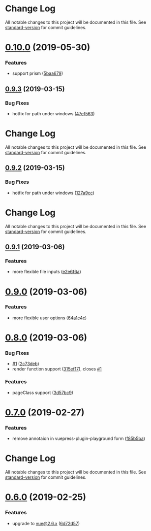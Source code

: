# Change Log

All notable changes to this project will be documented in this file. See [standard-version](https://github.com/conventional-changelog/standard-version) for commit guidelines.

# [0.10.0](https://github.com/AngusFu/md2vue/compare/v0.9.3...v0.10.0) (2019-05-30)

### Features

- support prism ([5baa679](https://github.com/AngusFu/md2vue/commit/5baa679))

## [0.9.3](https://github.com/AngusFu/md2vue/compare/v0.9.1...v0.9.3) (2019-03-15)

### Bug Fixes

- hotfix for path under windows ([47ef563](https://github.com/AngusFu/md2vue/commit/47ef563))

# Change Log

All notable changes to this project will be documented in this file. See [standard-version](https://github.com/conventional-changelog/standard-version) for commit guidelines.

## [0.9.2](https://github.com/AngusFu/md2vue/compare/v0.9.1...v0.9.2) (2019-03-15)

### Bug Fixes

- hotfix for path under windows ([127a9cc](https://github.com/AngusFu/md2vue/commit/127a9cc))

# Change Log

All notable changes to this project will be documented in this file. See [standard-version](https://github.com/conventional-changelog/standard-version) for commit guidelines.

## [0.9.1](https://github.com/AngusFu/md2vue/compare/v0.9.0...v0.9.1) (2019-03-06)

### Features

- more flexible file inputs ([e2e6f6a](https://github.com/AngusFu/md2vue/commit/e2e6f6a))

# [0.9.0](https://github.com/AngusFu/md2vue/compare/v0.8.0...v0.9.0) (2019-03-06)

### Features

- more flexible user options ([64a1c4c](https://github.com/AngusFu/md2vue/commit/64a1c4c))

# [0.8.0](https://github.com/AngusFu/md2vue/compare/v0.7.0...v0.8.0) (2019-03-06)

### Bug Fixes

- [#1](https://github.com/AngusFu/md2vue/issues/1) ([2c73deb](https://github.com/AngusFu/md2vue/commit/2c73deb))
- render function support ([315ef17](https://github.com/AngusFu/md2vue/commit/315ef17)), closes [#1](https://github.com/AngusFu/md2vue/issues/1)

### Features

- pageClass support ([3d57bc9](https://github.com/AngusFu/md2vue/commit/3d57bc9))

# [0.7.0](https://github.com/AngusFu/md2vue/compare/v0.6.0...v0.7.0) (2019-02-27)

### Features

- remove annotaion in vuepress-plugin-playground form ([f85b5ba](https://github.com/AngusFu/md2vue/commit/f85b5ba))

# Change Log

All notable changes to this project will be documented in this file. See [standard-version](https://github.com/conventional-changelog/standard-version) for commit guidelines.

# [0.6.0](https://github.com/AngusFu/md2vue/compare/v0.5.3...v0.6.0) (2019-02-25)

### Features

- upgrade to vue@2.6.x ([6d72d57](https://github.com/AngusFu/md2vue/commit/6d72d57))
